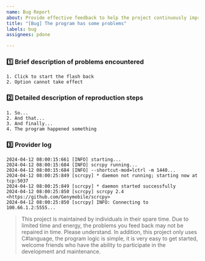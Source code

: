 ```yaml
---
name: Bug Report
about: Provide effective feedback to help the project continuously improve
title: "[Bug] The program has some problems"
labels: bug
assignees: pdone

---
```


### 1️⃣ Brief description of problems encountered

<!-- Example -->
```
1. Click to start the flash back
2. Option cannot take effect
```

### 2️⃣ Detailed description of reproduction steps

<!-- Example -->
```
1. So...
2. And that...
3. And finally... 
4. The program happened something
```

### 3️⃣ Provider log

<!-- Example -->
```
2024-04-12 08:00:15:661 [INFO] starting...
2024-04-12 08:00:15:684 [INFO] scrcpy running...
2024-04-12 08:00:15:684 [INFO] --shortcut-mod=lctrl -m 1440...
2024-04-12 08:00:25:849 [scrcpy] * daemon not running; starting now at tcp:5037
2024-04-12 08:00:25:849 [scrcpy] * daemon started successfully
2024-04-12 08:00:25:850 [scrcpy] scrcpy 2.4 <https://github.com/Genymobile/scrcpy>
2024-04-12 08:00:25:850 [scrcpy] INFO: Connecting to 100.66.1.2:5555...
```

> This project is maintained by individuals in their spare time. Due to limited time and energy, the problems you feed back may not be repaired in time. Please understand. In addition, this project only uses C#language, the program logic is simple, it is very easy to get started, welcome friends who have the ability to participate in the development and maintenance.
